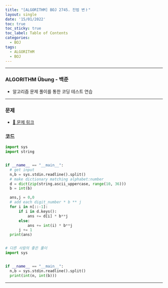 ```yaml
---
title: "[ALGORITHM] BOJ 2745. 진법 변ㅏ"
layout: single
date: '15/01/2022'
toc: true
toc_sticky: true
toc_label: Table of Contents
categories:
  - BOJ
tags:
  - ALGORITHM
  - BOJ
---
```


---
### ALGORITHM Übung - 백준
* 알고리즘 문제 풀이를 통한 코딩 테스트 연습

---

### 문제
* [🔗 문제 링크](https://www.acmicpc.net/problem/2745)

### 코드
```python
import sys
import string


if __name__ == "__main__":
  # get input
  n,b = sys.stdin.readline().split()
  # make dictionary matching alphabet:number
  d = dict(zip(string.ascii_uppercase, range(10, 36)))
  b = int(b)

  ans,j = 0,0
  # add each digit_number * b ** j
  for i in n[::-1]:
      if i in d.keys():
          ans += d[i] * b**j
      else:
          ans += int(i) * b**j
      j += 1
  print(ans)


# 다른 사람의 좋은 풀이
import sys


if __name__ == "__main__":
  n,b = sys.stdin.readline().split()
  print(int(n, int(b)))
```
---